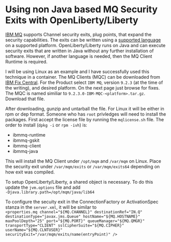 # Using non Java based MQ Security Exits with OpenLiberty/Liberty

[IBM MQ](https://www.ibm.com/products/mq) supports Channel security exits, plug points, that expand the security capabilities.  The exits can be written using a [supported language](https://www.ibm.com/docs/en/ibm-mq/9.2?topic=reference-channel-exit-calls-data-structures) on a supported platform.  OpenLiberty/Liberty runs on Java and can execute security exits that are written in Java without any further installation of software.  However, if another language is needed, then the MQ Client Runtime is required.

I will be using Linux as an example and I have successfully used this technique in a container. The MQ Clients (MQC) can be downloaded from [IBM Fix Central](https://www.ibm.com/support/fixcentral/).  For the Product select `IBM MQ`, version `9.2.3` (at the time of the writing), and desired platform.  On the next page just browse for fixes.  The MQC is named similiar to `9.2.3.0-IBM-MQC-<platform>.tar.gz`.  Download that file.

After downloading, gunzip and untarball the file.  For Linux it will be either in rpm or dep format.  Someone who has `root` privledges will need to install the packages.  First accept the license file by running the `mqlicense.sh` file.  The order to install (`dpkg -i` or `rpm -ivh`) is:
* ibmmq-runtime
* ibmmq-gskit
* ibmmq-client
* ibmmq-java

This will install the MQ Client under `/opt/mqm` and `/var/mqm` on Linux.  Place the security exit under `/var/mqm/exits` or `/var/mqm/exits64` depending on how exit was compiled.

To setup OpenLiberty/Liberty, a shared object is necessary.  To do this update the `jvm.options` file and add </br>
`-Djava.library.path=/opt/mqm/java/lib64`

To configure the secuity exit in the ConnectionFactory or ActivationSpec stanza in the `server.xml`, it will be similar to </br>
```<properties.mq channel="${MQ.CHANNEL}" destinationRef="IN.Q" destinationType="javax.jms.Queue" hostName="${MQ.HOSTNAME}" maxPoolDepth="25" port="${MQ.PORT}" queueManager="${MQ.QMGR}" transportType="CLIENT" sslCipherSuite="${MQ.CIPHER}" userName="${MQ.CLNTUSER}" securityExit="/var/mqm/exits/name(entryPoint)" />```
